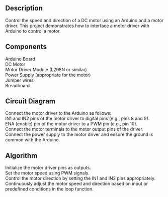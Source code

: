 ## Description
Control the speed and direction of a DC motor using an Arduino and a motor driver. This project demonstrates how to interface a motor driver with Arduino to control a motor.

## Components
Arduino Board\
DC Motor\
Motor Driver Module (L298N or similar)\
Power Supply (appropriate for the motor)\
Jumper wires\
Breadboard

## Circuit Diagram
Connect the motor driver to the Arduino as follows:\
IN1 and IN2 pins of the motor driver to digital pins (e.g., pins 8 and 9).\
ENA (enable) pin of the motor driver to a PWM pin (e.g., pin 10).\
Connect the motor terminals to the motor output pins of the driver.\
Connect the power supply to the motor driver and ensure the ground is common with the Arduino.

## Algorithm
Initialize the motor driver pins as outputs.\
Set the motor speed using PWM signals.\
Control the motor direction by setting the IN1 and IN2 pins appropriately.\
Continuously adjust the motor speed and direction based on input or predefined conditions in the loop function.
